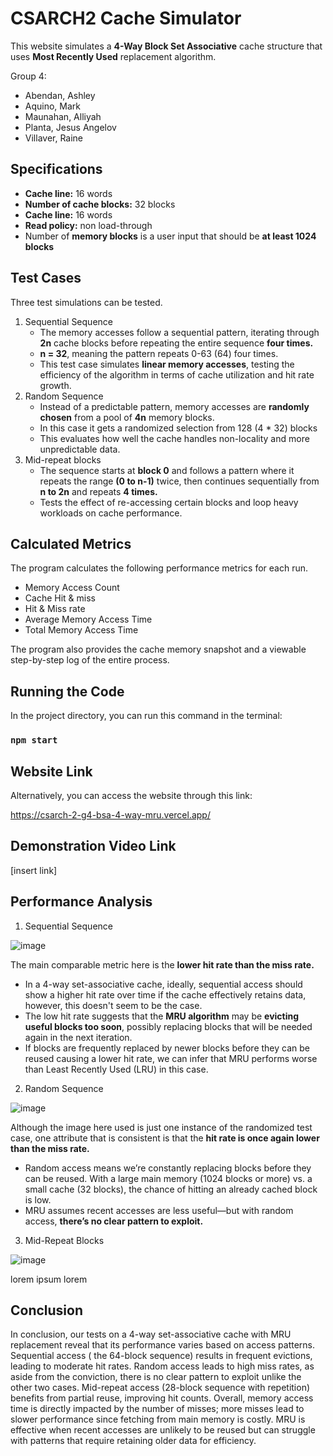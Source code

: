 # CSARCH2 Cache Simulator

This website simulates a **4-Way Block Set Associative** cache structure that uses **Most Recently Used** replacement algorithm.

Group 4:
- Abendan, Ashley
- Aquino, Mark
- Maunahan, Alliyah
- Planta, Jesus Angelov
- Villaver, Raine

## Specifications 
- **Cache line:** 16 words
- **Number of cache blocks:** 32 blocks
- **Cache line:** 16 words
- **Read policy:** non load-through
- Number of **memory blocks** is a user input that should be **at least 1024 blocks**

## Test Cases 
Three test simulations can be tested. 

1. Sequential Sequence
   - The memory accesses follow a sequential pattern, iterating through **2n** cache blocks before repeating the entire sequence **four times.**
   - **n = 32**, meaning the pattern repeats 0-63 (64) four times.
   - This test case simulates **linear memory accesses**, testing the efficiency of the algorithm in terms of cache utilization and hit rate growth.
2.   Random Sequence
     - Instead of a predictable pattern, memory accesses are **randomly chosen** from a pool of **4n** memory blocks.
     - In this case it gets a randomized selection from 128 (4 * 32) blocks
     - This evaluates how well the cache handles non-locality and more unpredictable data.
3. Mid-repeat blocks
   - The sequence starts at **block 0** and follows a pattern where it repeats the range **(0 to n-1)** twice, then continues sequentially from **n to 2n** and repeats **4 times.**
   - Tests the effect of re-accessing certain blocks and loop heavy workloads on cache performance.
  
  ## Calculated Metrics
  The program calculates the following performance metrics for each run. 
  - Memory Access Count
  - Cache Hit & miss
  - Hit & Miss rate
  - Average Memory Access Time
  - Total Memory Access Time

The program also provides the cache memory snapshot and a viewable step-by-step log of the entire process.

## Running the Code 
In the project directory, you can run this command in the terminal:
 
 ### `npm start`

 ## Website Link
 Alternatively, you can access the website through this link: 
 
 https://csarch-2-g4-bsa-4-way-mru.vercel.app/

## Demonstration Video Link 
[insert link]

## Performance Analysis 
1. Sequential Sequence


![image](https://github.com/user-attachments/assets/74b61f93-3055-4d21-97bf-c4e7b758a770)


The main comparable metric here is the **lower hit rate than the miss rate.**
- In a 4-way set-associative cache, ideally, sequential access should show a higher hit rate over time if the cache effectively retains data, however, this doesn't seem to be the case.
- The low hit rate suggests that the **MRU algorithm** may be **evicting useful blocks too soon**, possibly replacing blocks that will be needed again in the next iteration.
- If blocks are frequently replaced by newer blocks before they can be reused causing a lower hit rate, we can infer that MRU performs worse than Least Recently Used (LRU) in this case.

2. Random Sequence


![image](https://github.com/user-attachments/assets/d0c56a0a-e1aa-491a-99d4-66435f73cf80)

Although the image here used is just one instance of the randomized test case, one attribute that is consistent is that the **hit rate is once again lower than the miss rate.**
- Random access means we’re constantly replacing blocks before they can be reused. With a large main memory (1024 blocks or more) vs. a small cache (32 blocks), the chance of hitting an already cached block is low.
- MRU assumes recent accesses are less useful—but with random access, **there’s no clear pattern to exploit.**


3. Mid-Repeat Blocks


![image](https://github.com/user-attachments/assets/35aeaa92-2ce3-4a7e-963e-be8ed408f85b)

lorem ipsum lorem

## Conclusion
In conclusion, our tests on a 4-way set-associative cache with MRU replacement reveal that its performance varies based on access patterns. Sequential access ( the 64-block sequence) results in frequent evictions, leading to moderate hit rates. Random access leads to high miss rates, as aside from the conviction, there is no clear pattern to exploit unlike the other two cases. Mid-repeat access (28-block sequence with repetition) benefits from partial reuse, improving hit counts.  Overall, memory access time is directly impacted by the number of misses; more misses lead to slower performance since fetching from main memory is costly. MRU is effective when recent accesses are unlikely to be reused but can struggle with patterns that require retaining older data for efficiency.












